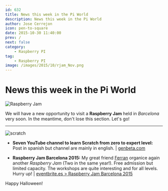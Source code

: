 ```yaml
---
id: 632
title: News this week in the Pi World
description: News this week in the Pi World
author: Jose Cerrejon
icon: pen-to-square
date: 2015-10-30 11:40:00
prev: /
next: false
category:
    - Raspberry PI
tag:
    - Raspberry PI
image: /images/2015/10/rjam_Nov.png
---
```


# News this week in the Pi World

![Raspberry Jam](/images/2015/10/rjam_Nov.png)

We will have a new opportunity to visit a **Raspberry Jam** held in _Barcelona_ very soon. In the meantime, don't lose this section. Let's go!

---

![scratch](/images/2015/10/scratch.png)

-   **Seven YouTube channel to learn Scratch from zero to expert level:** Post in spanish but channel are mainly in english. | [genbeta.com](https://www.genbeta.com/herramientas/siete-webs-y-canales-de-youtube-para-aprender-scratch-desde-0-a-nivel-experto)

-   **Raspberry Jam Barcelona 2015:** My great friend [Ferran](https://twitter.com/FerriTheMaker) organice again another _Raspberry Jam_ (Two in the same year!). Free admission but limited capacity. The workshops are quite interesting and for all levels. Hurry up! | [eventbrite.es > Raspberry Jam Barcelona 2015](https://www.eventbrite.es/e/entradas-raspberry-jam-barcelona-2015-19173424228)

Happy Halloween!
